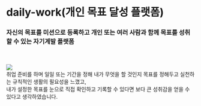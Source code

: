 # daily-work(개인 목표 달성 플랫폼)
### 자신의 목표를 미션으로 등록하고 개인 또는 여러 사람과 함께 목표를 성취할 수 있는 자기계발 플랫폼
<br><br>
<img src="https://img.shields.io/badge/개발목적-3DDC84?style=flat-square"/><br>
취업 준비를 하며 일일 또는 기간을 정해 내가 무엇을 할 것인지 목표를 정해두고 실천하는 규칙적인 생활의 필요성을 느꼈고,<br>
내가 설정한 목표를 눈으로 직접 확인하고 기록할 수 있다면 보다 큰 성취감을 얻을 수 있다고 생각하였습니다.<br><br>
